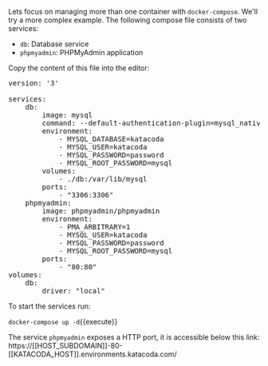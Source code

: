 Lets focus on managing more than one container with `docker-compose`. We'll try a more complex example. The following compose file consists of two services:

- `db`: Database service
- `phpmyadmin`: PHPMyAdmin application

Copy the content of this file into the editor:

<pre class="file" data-filename="docker-compose.yml" data-target="replace">version: '3'

services:
    db:
        image: mysql
        command: --default-authentication-plugin=mysql_native_password
        environment:
            - MYSQL_DATABASE=katacoda
            - MYSQL_USER=katacoda
            - MYSQL_PASSWORD=password
            - MYSQL_ROOT_PASSWORD=mysql
        volumes:
            - ./db:/var/lib/mysql
        ports:
            - "3306:3306"
    phpmyadmin:
        image: phpmyadmin/phpmyadmin
        environment:
            - PMA_ARBITRARY=1
            - MYSQL_USER=katacoda
            - MYSQL_PASSWORD=password
            - MYSQL_ROOT_PASSWORD=mysql
        ports:
            - "80:80"
volumes:
    db:
        driver: "local"
</pre>
 
To start the services run:

`docker-compose up -d`{{execute}}
 
The service `phpmyadmin` exposes a HTTP port, it is accessible below this link: https://[[HOST_SUBDOMAIN]]-80-[[KATACODA_HOST]].environments.katacoda.com/

